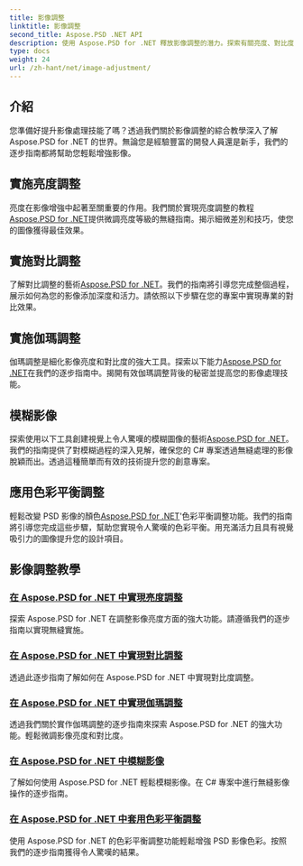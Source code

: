 ```yaml
---
title: 影像調整
linktitle: 影像調整
second_title: Aspose.PSD .NET API
description: 使用 Aspose.PSD for .NET 釋放影像調整的潛力。探索有關亮度、對比度和色彩平衡的教學以掌握影像處理。
type: docs
weight: 24
url: /zh-hant/net/image-adjustment/
---
```

## 介紹

您準備好提升影像處理技能了嗎？透過我們關於影像調整的綜合教學深入了解 Aspose.PSD for .NET 的世界。無論您是經驗豐富的開發人員還是新手，我們的逐步指南都將幫助您輕鬆增強影像。

## 實施亮度調整

亮度在影像增強中起著至關重要的作用。我們關於實現亮度調整的教程[Aspose.PSD for .NET](./brightness-adjustment/)提供微調亮度等級的無縫指南。揭示細微差別和技巧，使您的圖像獲得最佳效果。

## 實施對比調整

了解對比調整的藝術[Aspose.PSD for .NET](./contrast-adjustment/)。我們的指南將引導您完成整個過程，展示如何為您的影像添加深度和活力。請依照以下步驟在您的專案中實現專業的對比效果。

## 實施伽瑪調整

伽瑪調整是細化影像亮度和對比度的強大工具。探索以下能力[Aspose.PSD for .NET](./gamma-adjustment/)在我們的逐步指南中。揭開有效伽瑪調整背後的秘密並提高您的影像處理技能。

## 模糊影像

探索使用以下工具創建視覺上令人驚嘆的模糊圖像的藝術[Aspose.PSD for .NET](./blur-image/)。我們的指南提供了對模糊過程的深入見解，確保您的 C# 專案透過無縫處理的影像脫穎而出。透過這種簡單而有效的技術提升您的創意專案。

## 應用色彩平衡調整

輕鬆改變 PSD 影像的顏色[Aspose.PSD for .NET](./color-balance-adjustment/)'色彩平衡調整功能。我們的指南將引導您完成這些步驟，幫助您實現令人驚嘆的色彩平衡。用充滿活力且具有視覺吸引力的圖像提升您的設計項目。

## 影像調整教學
### [在 Aspose.PSD for .NET 中實現亮度調整](./brightness-adjustment/)
探索 Aspose.PSD for .NET 在調整影像亮度方面的強大功能。請遵循我們的逐步指南以實現無縫實施。
### [在 Aspose.PSD for .NET 中實現對比調整](./contrast-adjustment/)
透過此逐步指南了解如何在 Aspose.PSD for .NET 中實現對比度調整。
### [在 Aspose.PSD for .NET 中實現伽瑪調整](./gamma-adjustment/)
透過我們關於實作伽瑪調整的逐步指南來探索 Aspose.PSD for .NET 的強大功能。輕鬆微調影像亮度和對比度。
### [在 Aspose.PSD for .NET 中模糊影像](./blur-image/)
了解如何使用 Aspose.PSD for .NET 輕鬆模糊影像。在 C# 專案中進行無縫影像操作的逐步指南。
### [在 Aspose.PSD for .NET 中套用色彩平衡調整](./color-balance-adjustment/)
使用 Aspose.PSD for .NET 的色彩平衡調整功能輕鬆增強 PSD 影像色彩。按照我們的逐步指南獲得令人驚嘆的結果。